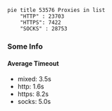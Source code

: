 
```mermaid
pie title 53576 Proxies in list
    "HTTP" : 23703
    "HTTPS": 7422
    "SOCKS" : 28753
```

### Some Info
#### Average Timeout

- mixed: 3.5s
- http: 1.6s
- https: 8.2s
- socks: 5.0s